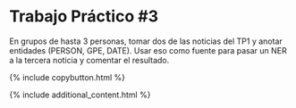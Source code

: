 # Trabajo Práctico #3

En grupos de hasta 3 personas, tomar dos de las noticias del TP1 y anotar entidades (PERSON, GPE, DATE). Usar eso como fuente para pasar un NER a la tercera noticia y comentar el resultado. 


{% include copybutton.html %}

{% include additional_content.html %}
